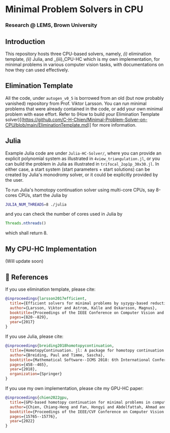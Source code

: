 # Minimal Problem Solvers in CPU
### Research @ LEMS, Brown University
## Introduction
This repository hosts three CPU-based solvers, namely, _(i)_ elimination template, _(ii)_ Julia, and _(iii)_CPU-HC which is my own implementation, for minimal problems in various computer vision tasks, with documentations on how they can used effectively. <br />

## Elimination Template
All the code, under ``autogen_v0_5`` is borrowed from an old (but now probably vanished) repository from Prof. Viktor Larsson. You can run minimal problems that were already contained in the code, or add your own minimal problem with ease effort. Refer to (How to build your Elimination Template solver)[(https://github.com/C-H-Chien/Minimal-Problem-Solver-on-CPU/blob/main/EliminationTemplate.md)] for more information. 

## Julia
Example Julia code are under ``Julia-HC-Solver/``, where you can provide an explicit polynomial system as illustrated in ``4view_triangulation.jl``, or you can build the problem in Julia as illustrated in ``trifocal_2op1p_30x30.jl``. In either case, a start system (start parameters + start solutions) can be created by Julia's monodromy solver, or it could be explicitly provided by the user. <br />

To run Julia's homotopy continuation solver using multi-core CPUs, say 8-cores CPUs, start the Julia by
```bash
JULIA_NUM_THREADS=8 ./julia
```
and you can check the number of cores used in Julia by
```julia
Threads.nthreads()
```
which shall return 8. 

## My CPU-HC Implementation
(Will update soon)


## :bookmark: References
If you use elimination template, please cite:
```BibTeX
@inproceedings{larsson2017efficient,
  title={Efficient solvers for minimal problems by syzygy-based reduction},
  author={Larsson, Viktor and Astrom, Kalle and Oskarsson, Magnus},
  booktitle={Proceedings of the IEEE Conference on Computer Vision and Pattern Recognition},
  pages={820--829},
  year={2017}
}
```
If you use Julia, please cite:
```BibTeX
@inproceedings{breiding2018homotopycontinuation,
  title={HomotopyContinuation. jl: A package for homotopy continuation in Julia},
  author={Breiding, Paul and Timme, Sascha},
  booktitle={Mathematical Software--ICMS 2018: 6th International Conference, South Bend, IN, USA, July 24-27, 2018, Proceedings 6},
  pages={458--465},
  year={2018},
  organization={Springer}
}
```
If you use my own implementation, please cite my GPU-HC paper:
```BibTeX
@inproceedings{chien2022gpu,
  title={GPU-based homotopy continuation for minimal problems in computer vision},
  author={Chien, Chiang-Heng and Fan, Hongyi and Abdelfattah, Ahmad and Tsigaridas, Elias and Tomov, Stanimire and Kimia, Benjamin},
  booktitle={Proceedings of the IEEE/CVF Conference on Computer Vision and Pattern Recognition},
  pages={15765--15776},
  year={2022}
}
```